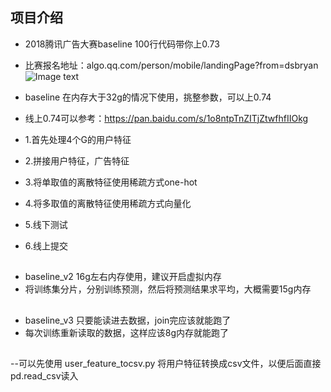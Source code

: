 ## 项目介绍

- 2018腾讯广告大赛baseline 100行代码带你上0.73
- 比赛报名地址：algo.qq.com/person/mobile/landingPage?from=dsbryan
![Image text](https://github.com/YouChouNoBB/2018-tencent-ad-competition-baseline/blob/master/pic/leadboard.jpg)

- baseline  在内存大于32g的情况下使用，挑整参数，可以上0.74 
- 线上0.74可以参考：https://pan.baidu.com/s/1o8ntpTnZITjZtwfhfIIOkg
- 1.首先处理4个G的用户特征
- 2.拼接用户特征，广告特征
- 3.将单取值的离散特征使用稀疏方式one-hot
- 4.将多取值的离散特征使用稀疏方式向量化
- 5.线下测试
- 6.线上提交

##
- baseline_v2  16g左右内存使用，建议开启虚拟内存
- 将训练集分片，分别训练预测，然后将预测结果求平均，大概需要15g内存

##
- baseline_v3  只要能读进去数据，join完应该就能跑了
- 每次训练重新读取的数据，这样应该8g内存就能跑了

##
--可以先使用 user_feature_tocsv.py 将用户特征转换成csv文件，以便后面直接pd.read_csv读入

